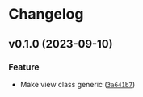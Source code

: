 # Changelog

<!--next-version-placeholder-->

## v0.1.0 (2023-09-10)

### Feature

* Make view class generic ([`3a641b7`](https://github.com/cuinixam/cuinixam-app-dev/commit/3a641b74839639351661d8a230c46662ad56e7f0))
